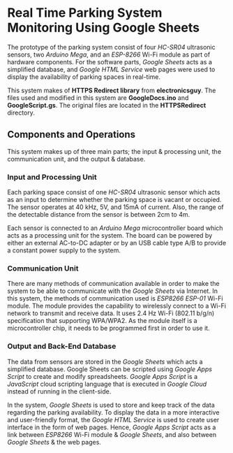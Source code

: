 # Real Time Parking System Monitoring Using Google Sheets

The prototype of the parking system consist of four *HC-SR04* ultrasonic sensors, two *Arduino Mega*, and an *ESP-8266* Wi-Fi module as part of hardware components. For the software parts, *Google Sheets* acts as a simplified database, and *Google HTML Service* web pages were used to display the availability of parking spaces in real-time.

This system makes of **HTTPS Redirect library** from **electronicsguy**. The files used and modified in this system are **GoogleDocs.ino** and **GoogleScript.gs**. The original files are located in the **HTTPSRedirect** directory.

## Components and Operations

This system makes up of three main parts; the input & processing unit, the communication unit, and the output & database.

### Input and Processing Unit

Each parking space consist of one *HC-SR04* ultrasonic sensor which acts as an input to determine whether the parking space is vacant or occupied. The sensor operates at 40 kHz, 5V, and 15mA of current. Also, the range of the detectable distance from the sensor is between 2cm to 4m. 

Each sensor is connected to an *Arduino Mega* microcontroller board which acts as a processing unit for the system. The board can be powered by either an external AC-to-DC adapter or by an USB cable type A/B to provide a constant power supply to the system.

### Communication Unit

There are many methods of communication available in order to make the system to be able to communicate with the *Google Sheets* via Internet. In this system, the methods of communication used is *ESP8266 ESP-01* Wi-Fi module. The module provides the capability to wirelessly connect to a Wi-Fi network to transmit and receive data. It uses 2.4 Hz Wi-Fi (802.11 b/g/n) specification that supporting WPA/WPA2. As the module itself is a microcontroller chip, it needs to be programmed first in order to use it.

### Output and Back-End Database

The data from sensors are stored in the *Google Sheets* which acts a simplified database. Google Sheets can be scripted using *Google Apps Script* to create and modify spreadsheets. *Google Apps Script* is a *JavaScript* cloud scripting language that is executed in *Google Cloud* instead of running in the client-side.

In the system, *Google Sheets* is used to store and keep track of the data regarding the parking availability. To display the data in a more interactive and user-friendly format, the *Google HTML Service* is used to create user interface in the form of web pages. Hence, *Google Apps Script* acts as a link between *ESP8266* Wi-Fi module & *Google Sheets*, and also between *Google Sheets* & the web pages.
